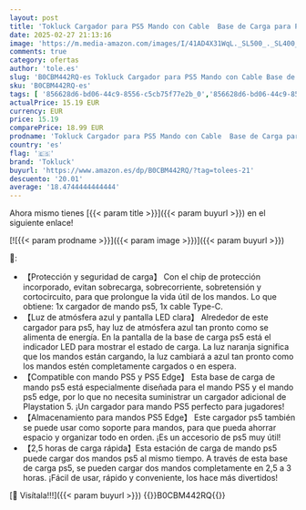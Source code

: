 ```yaml
---
layout: post
title: 'Tokluck Cargador para PS5 Mando con Cable  Base de Carga para PS5 y PS5 Edge  2 5H Carga para PS5 Mando Cargador para PS5 Compatible con PS5 Edge  Kits de Accesorios para Playstation 5'
date: 2025-02-27 21:13:16
image: 'https://m.media-amazon.com/images/I/41AD4X31WqL._SL500_._SL400_.jpg'
comments: true
category: ofertas
author: 'tole.es'
slug: 'B0CBM442RQ-es Tokluck Cargador para PS5 Mando con Cable Base de Carga...'
sku: 'B0CBM442RQ-es'
tags: [ '856628d6-bd06-44c9-8556-c5cb75f77e2b_0','856628d6-bd06-44c9-8556-c5cb75f77e2b_8201','Accesorios para PS4, Xbox One y Nintendo Switch','Accesorios para PlayStation 4','Accesorios para PlayStation 5','Arborist Merchandising Root','Hardware y juegos para PlayStation 4','Hardware y juegos para PlayStation 5','Kits de accesorios de Playstation 5','Packs de accesorios para PlayStation 4','Self Service','Special Features Stores','Videojuegos','playstation','ps5','tokluck','🇪🇸', ]
actualPrice: 15.19 EUR
currency: EUR
price: 15.19
comparePrice: 18.99 EUR
prodname: 'Tokluck Cargador para PS5 Mando con Cable  Base de Carga para PS5 y PS5 Edge  2 5H Carga para PS5 Mando Cargador para PS5 Compatible con PS5 Edge  Kits de Accesorios para Playstation 5'
country: 'es'
flag: '🇪🇸'
brand: 'Tokluck'
buyurl: 'https://www.amazon.es/dp/B0CBM442RQ/?tag=tolees-21'
descuento: '20.01'
average: '18.4744444444444'
---
```


Ahora mismo tienes [{{< param title >}}]({{< param buyurl >}}) en el siguiente enlace!

[![{{< param prodname >}}]({{< param image >}})]({{< param buyurl >}})

🔎:

- 【Protección y seguridad de carga】 Con el chip de protección incorporado, evitan sobrecarga, sobrecorriente, sobretensión y cortocircuito, para que prolongue la vida útil de los mandos. Lo que obtiene: 1x cargador de mando ps5, 1x cable Type-C.
- 【Luz de atmósfera azul y pantalla LED clara】 Alrededor de este cargador para ps5, hay luz de atmósfera azul tan pronto como se alimenta de energía. En la pantalla de la base de carga ps5 está el indicador LED para mostrar el estado de carga. La luz naranja significa que los mandos están cargando, la luz cambiará a azul tan pronto como los mandos estén completamente cargados o en espera.
- 【Compatible con mando PS5 y PS5 Edge】 Esta base de carga de mando ps5 está especialmente diseñada para el mando PS5 y el mando ps5 edge, por lo que no necesita suministrar un cargador adicional de Playstation 5. ¡Un cargador para mando PS5 perfecto para jugadores!
- 【Almacenamiento para mandos PS5 Edge】 Este cargador ps5 también se puede usar como soporte para mandos, para que pueda ahorrar espacio y organizar todo en orden. ¡Es un accesorio de ps5 muy útil!
- 【2,5 horas de carga rápida】Esta estación de carga de mando ps5 puede cargar dos mandos ps5 al mismo tiempo. A través de esta base de carga ps5, se pueden cargar dos mandos completamente en 2,5 a 3 horas. ¡Fácil de usar, rápido y conveniente, los hace más divertidos!

[🛒 Visítala!!!]({{< param buyurl >}})
{{<world>}}B0CBM442RQ{{</world>}}
